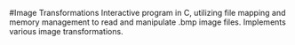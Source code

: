 #Image Transformations
Interactive program in C, utilizing file mapping and memory management to read and manipulate .bmp image files. Implements various image transformations.
